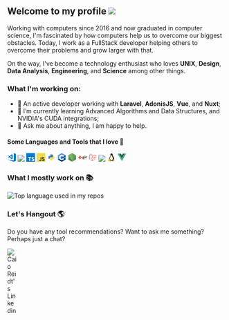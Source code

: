 ## Welcome to my profile <img src="https://media.giphy.com/media/hvRJCLFzcasrR4ia7z/giphy.gif" width="25px">

Working with computers since 2016 and now graduated in computer science, I'm fascinated by how computers help us to overcome our biggest obstacles. Today, I work as a FullStack developer helping others to overcome their problems and grow larger with that.

On the way, I've become a technology enthusiast who loves **UNIX**, **Design**, **Data Analysis**, **Engineering**, and **Science** among other things. 

### What I'm working on:

- 🏦 An active developer working with **Laravel**, **AdonisJS**, **Vue**, and **Nuxt**;
- 🌱 I’m currently learning Advanced Algorithms and Data Structures, and NVIDIA's CUDA integrations;
- 💬 Ask me about anything, I am happy to help.

#### Some Languages and Tools that I love 🔧

<code><img height="20" src="https://raw.githubusercontent.com/github/explore/80688e429a7d4ef2fca1e82350fe8e3517d3494d/topics/visual-studio-code/visual-studio-code.png"></code>
<code><img height="20" src="https://resources.jetbrains.com/storage/products/phpstorm/img/meta/phpstorm_logo_300x300.png"></code>
<code><img height="20" src="https://raw.githubusercontent.com/github/explore/80688e429a7d4ef2fca1e82350fe8e3517d3494d/topics/typescript/typescript.png"></code>
<code><img height="20" src="https://raw.githubusercontent.com/github/explore/80688e429a7d4ef2fca1e82350fe8e3517d3494d/topics/javascript/javascript.png"></code>
<code><img height="20" src="https://raw.githubusercontent.com/github/explore/80688e429a7d4ef2fca1e82350fe8e3517d3494d/topics/python/python.png"></code>
<code><img height="20" src="https://raw.githubusercontent.com/github/explore/80688e429a7d4ef2fca1e82350fe8e3517d3494d/topics/cpp/cpp.png"></code>
<code><img height="20" src="https://raw.githubusercontent.com/github/explore/80688e429a7d4ef2fca1e82350fe8e3517d3494d/topics/nodejs/nodejs.png"></code>
<code><img height="20" src="https://raw.githubusercontent.com/github/explore/80688e429a7d4ef2fca1e82350fe8e3517d3494d/topics/git/git.png"></code>
<code><img height="20" src="https://raw.githubusercontent.com/github/explore/56a826d05cf762b2b50ecbe7d492a839b04f3fbf/topics/laravel/laravel.png"></code>
<code><img height="20" src="https://avatars2.githubusercontent.com/u/13810373?s=200&v=4"></code>
<code><img height="20" src="https://raw.githubusercontent.com/github/explore/80688e429a7d4ef2fca1e82350fe8e3517d3494d/topics/linux/linux.png"></code>
<code><img height="20" src="https://raw.githubusercontent.com/github/explore/80688e429a7d4ef2fca1e82350fe8e3517d3494d/topics/vue/vue.png"></code>

### What I mostly work on 📚

<img width="" src="https://github-readme-stats.vercel.app/api/top-langs/?username=qreidt&layout=compact&hide_title=1&card_width=300" alt="Top language used in my repos" />

### Let's Hangout 🌎

Do you have any tool recommendations? Want to ask me something? Perhaps just a chat?

<a href="https://www.linkedin.com/in/abhisheknaiidu/">
  <img align="left" alt="Caio Reidt's Linkedin" width="22px" src="https://cdn.jsdelivr.net/npm/simple-icons@v3/icons/linkedin.svg" />
</a>